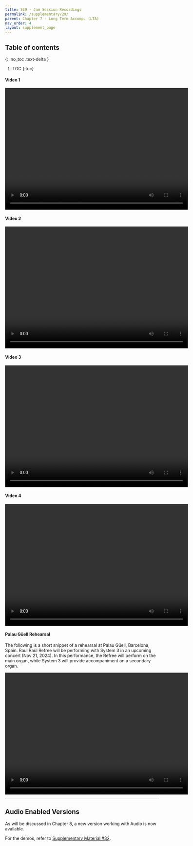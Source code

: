 ```yaml
---
title: S29 - Jam Session Recordings
permalink: /supplementary/29/
parent: Chapter 7 - Long Term Accomp. (LTA)
nav_order: 4
layout: supplement_page
---
```


## Table of contents
{: .no_toc .text-delta }

1. TOC
{:toc}

#### Video 1

<video width="600" height="400" controls>
  <source src="/assets/ch7/video/V4.mp4" type="video/mp4">
  Your browser does not support the video tag.
</video>

#### Video 2

<video width="600" height="400" controls>
  <source src="/assets/ch7/video/V2.mp4" type="video/mp4">
  Your browser does not support the video tag.
</video>

#### Video 3

<video width="600" height="400" controls>
  <source src="/assets/ch7/video/V3.mp4" type="video/mp4">
  Your browser does not support the video tag.
</video>

#### Video 4

<video width="600" height="400" controls>
  <source src="/assets/ch7/video/V1.mp4" type="video/mp4">
  Your browser does not support the video tag.
</video>


#### Palau Güell Rehearsal

The following is a short snippet of a rehearsal at Palau Güell, Barcelona, Spain. Raul Raül Refree will be performing with System 3 in an upcoming concert (Nov 21, 2024). 
In this performance, the Refree will perform on the main organ, while System 3 will provide accompaniment on a secondary organ.

<video width="600" height="400" controls>
  <source src="/assets/ch7/video/palauGuellRehearsal.mp4" type="video/mp4">
  Your browser does not support the video tag.
</video>

---

## Audio Enabled Versions

As will be discussed in Chapter 8, a new version working with Audio is now available.

For the demos, refer to [Supplementary Material #32]({{site.baseurl}}/supplementary/32/).